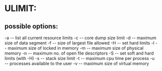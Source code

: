 # ULIMIT:

## possible options:
-a  -- list all current resource limits
-c  -- core dump size limit
-d  -- maximum size of data segment
-f  -- size of largest file allowed
-H  -- set hard limits
-l  -- maximum size of locked in memory
-m  -- maximum size of physical memory
-n  -- maximum no. of open file descriptors
-S  -- set soft and hard limits (with -H)
-s  -- stack size limit
-t  -- maximum cpu time per process
-u  -- processes available to the user
-v  -- maximum size of virtual memory